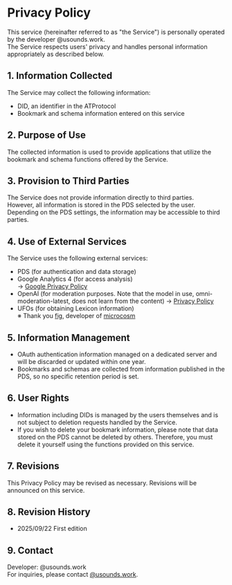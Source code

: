 # Privacy Policy

This service (hereinafter referred to as "the Service") is personally operated by the developer @usounds.work.  
The Service respects users' privacy and handles personal information appropriately as described below.

## 1. Information Collected
The Service may collect the following information:
- DID, an identifier in the ATProtocol
- Bookmark and schema information entered on this service

## 2. Purpose of Use
The collected information is used to provide applications that utilize the bookmark and schema functions offered by the Service.

## 3. Provision to Third Parties
The Service does not provide information directly to third parties.  
However, all information is stored in the PDS selected by the user. Depending on the PDS settings, the information may be accessible to third parties.

## 4. Use of External Services
The Service uses the following external services:
- PDS (for authentication and data storage)
- Google Analytics 4 (for access analysis)  
  → [Google Privacy Policy](https://policies.google.com/privacy)
- OpenAI (for moderation purposes. Note that the model in use, omni-moderation-latest, does not learn from the content)
  → [Privacy Policy](https://openai.com/policies/row-privacy-policy/)
- UFOs (for obtaining Lexicon information)  
  ※ Thank you [fig](https://bsky.app/profile/bad-example.com), developer of [microcosm](https://bsky.app/profile/microcosm.blue)
  
## 5. Information Management
- OAuth authentication information managed on a dedicated server and will be discarded or updated within one year.
- Bookmarks and schemas are collected from information published in the PDS, so no specific retention period is set.

## 6. User Rights
- Information including DIDs is managed by the users themselves and is not subject to deletion requests handled by the Service.  
- If you wish to delete your bookmark information, please note that data stored on the PDS cannot be deleted by others. Therefore, you must delete it yourself using the functions provided on this service.

## 7. Revisions
This Privacy Policy may be revised as necessary. Revisions will be announced on this service.

## 8. Revision History
- 2025/09/22 First edition

## 9. Contact
Developer: @usounds.work  
For inquiries, please contact [@usounds.work](https://bsky.app/profile/usounds.work).
